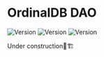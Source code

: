 # OrdinalDB DAO
![Version](https://img.shields.io/badge/Version-Alpha-white)
![Version](https://img.shields.io/discord/1073430491367215174?color=white&label=Discord&logo=Discord)
![Version](https://img.shields.io/twitter/follow/OrdDragonBall?style=social)

Under construction🚧🏗️